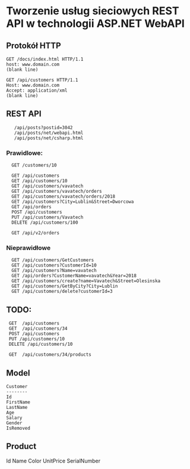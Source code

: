 # Tworzenie usług sieciowych REST API w technologii ASP.NET WebAPI


## Protokół HTTP
~~~ 
GET /docs/index.html HTTP/1.1
host: www.domain.com
(blank line)
~~~ 

~~~ 
GET /api/customers HTTP/1.1
Host: www.domain.com
Accept: application/xml
(blank line)
~~~ 


## REST API
~~~ 
   /api/posts?postid=3042
   /api/posts/net/webapi.html
   /api/posts/net/csharp.html
~~~ 

### Prawidlowe:
~~~ 
  GET /customers/10

  GET /api/customers
  GET /api/customers/10
  GET /api/customers/vavatech
  GET /api/customers/vavatech/orders
  GET /api/customers/vavatech/orders/2018
  GET /api/customers?City=Lublin&Street=Dworcowa
  GET /api/orders
  POST /api/customers
  PUT /api/customers/Vavatech
  DELETE /api/customers/100

  GET /api/v2/orders
~~~ 

### Nieprawidłowe 
~~~
  GET /api/customers/GetCustomers
  GET /api/customers?CustomerId=10
  GET /api/customers?Name=vavatech
  GET /api/orders?CustomerName=vavatech&Year=2018
  GET /api/customers/create?name=Vavatech&Street=Olesinska
  GET /api/customers/GetByCity?City=Lublin
  GET /api/customers/delete?customerId=3
~~~

## TODO:
~~~
 GET  /api/customers
 GET  /api/customers/34
 POST /api/customers
 PUT /api/customers/10
 DELETE /api/customers/10

 GET  /api/customers/34/products
~~~


## Model
~~~
Customer
--------
Id
FirstName
LastName
Age
Salary
Gender
IsRemoved

~~~

Product
-------
Id
Name
Color
UnitPrice
SerialNumber










 
